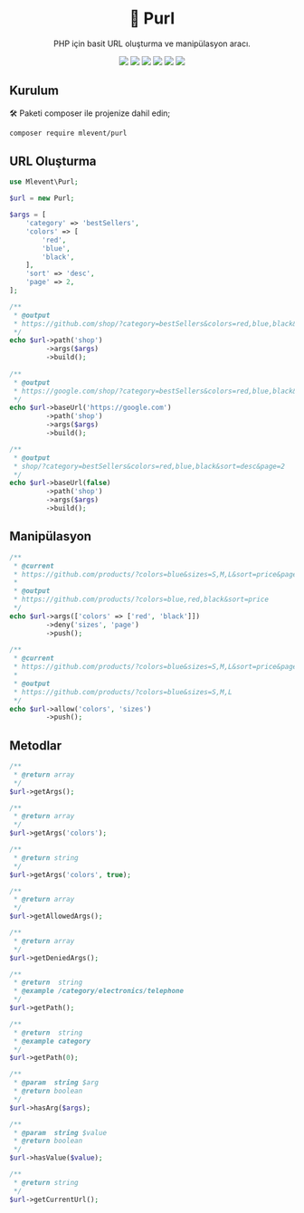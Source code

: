 <h1 align="center">🧾 Purl</h1>
<p align="center">PHP için basit URL oluşturma ve manipülasyon aracı.</p>

<p align="center">
<img src="https://img.shields.io/packagist/v/mlevent/purl?style=plastic"/>
<img src="https://img.shields.io/github/license/mlevent/purl?style=plastic"/>
<img src="https://img.shields.io/github/issues/mlevent/purl?style=plastic"/>
<img src="https://img.shields.io/github/last-commit/mlevent/purl?style=plastic"/>
<img src="https://img.shields.io/github/stars/mlevent/purl?style=plastic"/>
<img src="https://img.shields.io/github/forks/mlevent/purl?style=plastic"/>
</p>

## Kurulum

🛠️ Paketi composer ile projenize dahil edin;

```bash
composer require mlevent/purl
```

## URL Oluşturma

```php
use Mlevent\Purl;

$url = new Purl;

$args = [
    'category' => 'bestSellers', 
    'colors' => [
        'red', 
        'blue',
        'black',
    ], 
    'sort' => 'desc',
    'page' => 2,
];

/**
 * @output
 * https://github.com/shop/?category=bestSellers&colors=red,blue,black&sort=desc&page=2
 */
echo $url->path('shop')
         ->args($args)
         ->build();
         
/**
 * @output
 * https://google.com/shop/?category=bestSellers&colors=red,blue,black&sort=desc&page=2
 */
echo $url->baseUrl('https://google.com')
         ->path('shop')
         ->args($args)
         ->build();

/**
 * @output
 * shop/?category=bestSellers&colors=red,blue,black&sort=desc&page=2
 */
echo $url->baseUrl(false)
         ->path('shop')
         ->args($args)
         ->build();
```

## Manipülasyon

```php
/**
 * @current
 * https://github.com/products/?colors=blue&sizes=S,M,L&sort=price&page=2
 * 
 * @output
 * https://github.com/products/?colors=blue,red,black&sort=price
 */
echo $url->args(['colors' => ['red', 'black']])
         ->deny('sizes', 'page')
         ->push();
         
/**
 * @current
 * https://github.com/products/?colors=blue&sizes=S,M,L&sort=price&page=2
 * 
 * @output
 * https://github.com/products/?colors=blue&sizes=S,M,L
 */
echo $url->allow('colors', 'sizes')
         ->push();
```

## Metodlar

```php
/**
 * @return array
 */
$url->getArgs();

/**
 * @return array
 */
$url->getArgs('colors');

/**
 * @return string
 */
$url->getArgs('colors', true);

/**
 * @return array
 */
$url->getAllowedArgs();

/**
 * @return array
 */
$url->getDeniedArgs();

/**
 * @return  string
 * @example /category/electronics/telephone
 */
$url->getPath();

/**
 * @return  string
 * @example category
 */
$url->getPath(0);

/**
 * @param  string $arg
 * @return boolean
 */
$url->hasArg($args);

/**
 * @param  string $value
 * @return boolean
 */
$url->hasValue($value);

/**
 * @return string
 */
$url->getCurrentUrl();
```
